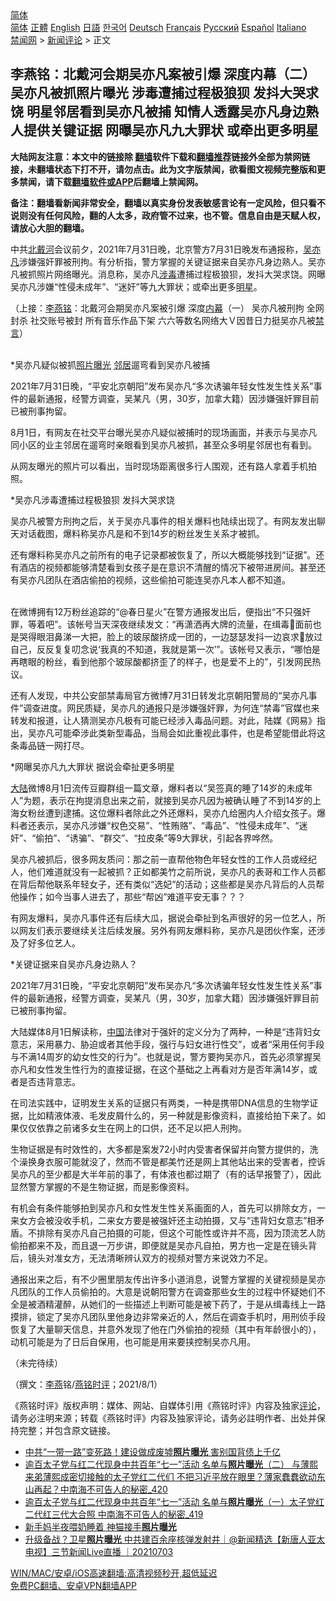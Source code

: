  <!-- 面包屑导航 --> <div class="breadcrumb"><!-- GTranslate: https://gtranslate.io/ -->  <div class="switcher notranslate">  <div class="selected">  <a href="#" onclick="return false;"> 简体</a>  </div>  <div class="option">  <a href="https://www.bannedbook.org" onclick="doGTranslate('zh-CN|zh-CN');jQuery('div.switcher div.selected a').html(jQuery(this).html());return false;" title="简体中文" class="nturl selected"> 简体</a>  <a href="https://www.bannedbook.org/zh-tw/" onclick="doGTranslate('zh-CN|zh-TW');jQuery('div.switcher div.selected a').html(jQuery(this).html());return false;" title="繁體中文" class="nturl"> 正體</a>  <a href="https://www.bannedbook.org/en/" onclick="doGTranslate('zh-CN|en');jQuery('div.switcher div.selected a').html(jQuery(this).html());return false;" title="English" class="nturl"> English</a>  <a href="https://www.bannedbook.org/ja/" onclick="doGTranslate('zh-CN|ja');jQuery('div.switcher div.selected a').html(jQuery(this).html());return false;" title="日本語" class="nturl"> 日語</a>  <a href="https://www.bannedbook.org/ko/" onclick="doGTranslate('zh-CN|ko');jQuery('div.switcher div.selected a').html(jQuery(this).html());return false;" title="한국어" class="nturl"> 한국어</a>  <a href="https://www.bannedbook.org/de/" onclick="doGTranslate('zh-CN|de');jQuery('div.switcher div.selected a').html(jQuery(this).html());return false;" title="Deutsch" class="nturl"> Deutsch</a>  <a href="https://www.bannedbook.org/fr/" onclick="doGTranslate('zh-CN|fr');jQuery('div.switcher div.selected a').html(jQuery(this).html());return false;" title="Français" class="nturl"> Français</a>  <a href="https://www.bannedbook.org/ru/" onclick="doGTranslate('zh-CN|ru');jQuery('div.switcher div.selected a').html(jQuery(this).html());return false;" title="Русский" class="nturl"> Русский</a>  <a href="https://www.bannedbook.org/es/" onclick="doGTranslate('zh-CN|es');jQuery('div.switcher div.selected a').html(jQuery(this).html());return false;" title="Español" class="nturl"> Español</a>  <a href="https://www.bannedbook.org/it/" onclick="doGTranslate('zh-CN|it');jQuery('div.switcher div.selected a').html(jQuery(this).html());return false;" title="Italiano" class="nturl"> Italiano</a>  </div>  </div>      <div class='breadcrumb-sub'><!-- Breadcrumb NavXT 6.3.0 --> <a href="https://www.bannedbook.org/" class="home">禁闻网</a> &gt; <a href="https://www.bannedbook.org/bnews/comments/" class="category">新闻评论</a> &gt; 正文</div></div><h2>李燕铭：北戴河会期吴亦凡案被引爆 深度内幕（二） 吴亦凡被抓照片曝光 涉毒遭捕过程极狼狈 发抖大哭求饶 明星邻居看到吴亦凡被捕 知情人透露吴亦凡身边熟人提供关键证据 网曝吴亦凡九大罪状 或牵出更多明星</h2> <p class="notice"><b>大陆网友注意：本文中的链接除 <a href="https://github.com/bannedbook/fanqiang" >翻墙</a>软件下载和<a href="https://github.com/killgcd/justmysocks/blob/master/README.md">翻墙推荐</a>链接外全部为禁网链接，未翻墙状态下打不开，请勿点击。此为文字版禁闻，欲看图文视频完整版和更多禁闻，请下载<a href="https://github.com/bannedbook/fanqiang">翻墙软件或APP</a>后翻墙上禁闻网。</p><p>备注：翻墙看新闻非常安全，翻墙以真实身份发表敏感言论有一定风险，但只看不说则没有任何风险，翻的人太多，政府管不过来，也不管。信息自由是天赋人权，请放心大胆的翻墙。</b></p>  <div class="entry">  <p></p> <p>中共<a href="https://www.bannedbook.org/bnews/tag/%E5%8C%97%E6%88%B4%E6%B2%B3/" class="st_tag internal_tag" rel="tag" title="标签 北戴河 下的日志">北戴河</a>会议前夕&#65292;2021年7月31日晚&#65292;北京警方7月31日晚发布通报称&#65292;<a href="https://www.bannedbook.org/bnews/tag/%e5%90%b4%e4%ba%a6%e5%87%a1/" class="st_tag internal_tag" rel="tag" title="标签 吴亦凡 下的日志">吴亦凡</a>涉嫌强奸罪被刑拘&#12290;有分析指&#65292;警方掌握的关键证据来自吴亦凡身边熟人&#12290;吴亦凡被抓照片网络曝光&#12290;消息称&#65292;吴亦凡<a href="https://www.bannedbook.org/bnews/tag/%E6%B6%89%E6%AF%92/" class="st_tag internal_tag" rel="tag" title="标签 涉毒 下的日志">涉毒</a>遭捕过程极狼狈&#65292;发抖大哭求饶&#12290;网曝吴亦凡涉嫌&#8220;性侵未成年&#8221;&#12289;&#8220;迷奸&#8221;等九大罪状&#65307;或牵出更多<a href="https://www.bannedbook.org/bnews/tag/%e6%98%8e%e6%98%9f/" class="st_tag internal_tag" rel="tag" title="标签 明星 下的日志">明星</a>&#12290;</p> <p>&#65288;上接&#65306;<a href="https://www.bannedbook.org/bnews/tag/%e6%9d%8e%e7%87%95%e9%93%ad/" class="st_tag internal_tag" rel="tag" title="标签 李燕铭 下的日志">李燕铭</a>&#65306;北戴河会期吴亦凡案被引爆 深度<span class='wp_keywordlink_affiliate'><a href="https://www.bannedbook.org/bnews/ccpdope/" title="中共高层内幕" target="_blank">内幕</a></span>&#65288;一&#65289; 吴亦凡被刑拘 全网封杀 社交账号被封 所有音乐作品下架 六六等数名网络大Ｖ因昔日力挺吴亦凡被<span class='wp_keywordlink_affiliate'><a href="https://www.bannedbook.org/bnews/bblog/" title="禁言博客" target="_blank">禁言</a></span>&#65289;<br />&nbsp;</p> <p>   *吴亦凡疑似被抓<a href="https://www.bannedbook.org/bnews/tag/%E7%85%A7%E7%89%87%E6%9B%9D%E5%85%89/" class="st_tag internal_tag" rel="tag" title="标签 照片曝光 下的日志">照片曝光</a> <a href="https://www.bannedbook.org/bnews/tag/%e9%82%bb%e5%b1%85/" class="st_tag internal_tag" rel="tag" title="标签 邻居 下的日志">邻居</a>遛弯看到吴亦凡被捕 </p> <p>2021年7月31日晚&#65292;&#8220;平安北京朝阳&#8221;发布吴亦凡&#8220;多次诱骗年轻女性发生性关系&#8221;事件的最新通报&#65292;经警方调查&#65292;吴某凡&#65288;男&#65292;30岁&#65292;加拿大籍&#65289;因涉嫌强奸罪目前已被刑事拘留&#12290; </p> <p>8月1日&#65292;有网友在社交平台曝光吴亦凡疑似被捕时的现场画面&#65292;并表示与吴亦凡同小区的业主邻居在遛弯时亲眼看到吴亦凡被抓&#65292;甚至众多明星邻居也有看到&#12290;</p> <p></p> <p> </p>  <p></p> <p>从网友曝光的照片可以看出&#65292;当时现场距离很多行人围观&#65292;还有路人拿着手机拍照&#12290;</p> <p>   *吴亦凡涉毒遭捕过程极狼狈 发抖大哭求饶</p> <p>吴亦凡被警方刑拘之后&#65292;关于吴亦凡事件的相关爆料也陆续出现了&#12290;有网友发出聊天对话截图&#65292;爆料称吴亦凡是和不到14岁的粉丝发生关系才被抓&#12290;</p> <p></p> <p>还有爆料称吴亦凡之前所有的电子记录都被恢复了&#65292;所以大概能够找到&#8220;证据&#8221;&#12290;还有酒店的视频都能够清楚看到女孩子是在意识不清醒的情况下被带进房间&#12290;甚至还有吴亦凡团队在酒店偷拍的视频&#65292;这些偷拍可能连吴亦凡本人都不知道&#12290;<br />&nbsp;</p> <p>   在微博拥有12万粉丝追踪的&#8220;@春日星火&#8221;在警方通报发出后&#65292;便指出&#8220;不只强奸罪&#65292;等着吧&#8221;&#12290;该帐号当天深夜继续发文&#65306;&#8220;再潇洒再大牌的流量&#65292;在缉毒👮面前也是哭得眼泪鼻涕一大把&#65292;脸上的玻尿酸挤成一团的&#65292;一边瑟瑟发抖一边哀求👮放过自己&#65292;反反复复叨念说&#8216;我真的不知道&#65292;我就是第一次&#8217;&#8221;&#12290;该帐号又表示&#65292;&#8220;哪怕是再瞎眼的粉丝&#65292;看到他那个玻尿酸都挤歪了的样子&#65292;也是爱不上的&#8203;&#8221;&#65292;引发网民热议&#12290;</p> <p>还有人发现&#65292;中共公安部禁毒局官方微博7月31日转发北京朝阳警局的&#8220;吴亦凡事件&#8221;调查进度&#12290;网民质疑&#65292;吴亦凡的通报只是涉嫌强奸罪&#65292;为何连&#8220;禁毒&#8221;官媒也来转发和报道&#65292;让人猜测吴亦凡极有可能已经涉入毒品问题&#12290;对此&#65292;陆媒&#12298;网易&#12299;指出&#65292;吴亦凡可能牵涉此类新型毒品&#65292;当局会如此重视此事件&#65292;也是希望能借此将这条毒品链一网打尽&#12290;</p>  <p>     *网曝吴亦凡九大罪状 据说会牵扯更多明星</p> <p><span class='wp_keywordlink_affiliate'><a href="https://www.bannedbook.org/" title="大陆" target="_blank">大陆</a></span>微博8月1日流传豆瓣群组一篇文章&#65292;爆料者以&#8220;吴签真的睡了14岁的未成年人&#8221;为题&#65292;表示在拘提消息出来之前&#65292;就接到吴亦凡因为被确认睡了不到14岁的上海女粉丝遭到逮捕&#12290;这位爆料者除此之外还爆料&#65292;吴亦凢给圈内人介绍女孩子&#12290;爆料者还表示&#65292;吴亦凡涉嫌&#8220;权色交易&#8221;&#12289;&#8220;性贿赂&#8221;&#12289;&#8220;毒品&#8221;&#12289;&#8220;性侵未成年&#8221;&#12289;&#8220;迷奸&#8221;&#12289;&#8220;偷拍&#8221;&#12289;&#8220;诱骗&#8221;&#12289;&#8220;群交&#8221;&#12289;&#8220;拉皮条&#8221;等9大罪状&#65292;引起各界哗然&#12290;  &nbsp;</p> <p>吴亦凡被抓后&#65292;很多网友质问&#65306;那之前一直帮他物色年轻女性的工作人员或经纪人&#65292;他们难道就没有一起被抓&#65311;正如都美竹之前所说&#65292;吴亦凡的表哥和工作人员都在背后帮他联系年轻女子&#65292;还有类似&#8220;选妃&#8221;的活动&#65307;这些都是吴亦凡背后的人员帮他操作&#65307;如今当事人进去了&#65292;那些&#8220;帮凶&#8221;难道平安无事&#65311;&#65311;&#65311;</p> <p>有网友爆料&#65292;吴亦凡事件还有后续大瓜&#65292;据说会牵扯到名声很好的另一位艺人&#65292;所以网友们表示要继续关注后续发展&#12290;另外有网友爆料称&#65292;吴亦凡是团伙作案&#65292;还涉及了好多位艺人&#12290;</p> <p>     *关键证据来自吴亦凡身边熟人&#65311;</p> <p>2021年7月31日晚&#65292;&#8220;平安北京朝阳&#8221;发布吴亦凡&#8220;多次诱骗年轻女性发生性关系&#8221;事件的最新通报&#65292;经警方调查&#65292;吴某凡&#65288;男&#65292;30岁&#65292;加拿大籍&#65289;因涉嫌强奸罪目前已被刑事拘留&#12290; </p> <p>大陆媒体8月1日解读称&#65292;<span class='wp_keywordlink_affiliate'><a href="https://www.bannedbook.org/" title="中国" target="_blank">中国</a></span>法律对于强奸的定义分为了两种&#65292;一种是&#8220;违背妇女意志&#65292;采用暴力&#12289;胁迫或者其他手段&#65292;强行与妇女进行性交&#8221;&#65292;或者&#8220;采用任何手段与不满14周岁的幼女性交的行为&#8221;&#12290;也就是说&#65292;警方要拘吴亦凡&#65292;首先必须掌握吴亦凡和女性发生性行为的直接证据&#65292;在这个基础之上再看对方是否年满14岁&#65292;或者是否违背意志&#12290;</p> <p>在司法实践中&#65292;证明发生关系的证据只有两类&#65292;一种是携带DNA信息的生物学证据&#65292;比如精液体液&#12289;毛发皮屑什么的&#65292;另一种就是影像资料&#65292;直接给拍下来了&#12290;如果仅仅依靠之前诸多女生在网上的口供&#65292;还不足以把人刑拘&#12290;</p>  <p>生物证据是有时效性的&#65292;大多都是案发72小时内受害者保留并向警方提供的&#65292;洗个澡换身衣服可能就没了&#65292;然而不管是都美竹还是网上其他站出来的受害者&#65292;控诉吴亦凡的至少都是大半年前的事了&#65292;有体液也都过期了&#65288;有的话早报警了&#65289;&#65292;因此显然警方掌握的不是生物证据&#65292;而是影像资料&#12290;</p> <p>有机会有条件能够拍到吴亦凡和女性发生性关系画面的人&#65292;首先可以排除女方&#65292;一来女方会被没收手机&#65292;二来女方要是被强奸还主动拍摄&#65292;又与&#8220;违背妇女意志&#8221;相矛盾&#12290;不排除有吴亦凡自己拍摄的可能&#65292;但这个可能性或许并不高&#65292;因为顶流艺人防偷拍都来不及&#65292;而且退一万步讲&#65292;即便就是吴亦凡自拍&#65292;男方也一定是在镜头背后&#65292;镜头对准女方&#65292;无法清晰辨认双方的视频对警方来说效力不足&#12290;</p> <p>     通报出来之后&#65292;有不少圈里朋友传出许多小道消息&#65292;说警方掌握的关键视频是吴亦凡团队的工作人员偷拍的&#12290;大意是说朝阳警方在调查那些女生的过程中怀疑她们不全是被酒精灌醉&#65292;从她们的一些描述上判断可能是被下药了&#65292;于是从缉毒线上一路摸排&#65292;锁定了吴亦凡团队里他身边非常亲近的人&#65292;然后在调查手机时&#65292;用刑侦手段恢复了大量聊天信息&#65292;并意外发现了他在门外偷拍的视频&#65288;其中有年龄很小的&#65289;&#65292;动机可能是为了日后自保用&#65292;也可能是用来要挟控制吴亦凡用&#12290;</p> <p>&#65288;未完待续&#65289;</p> <p>&#65288;撰文&#65306;<a href="https://www.bannedbook.org/bnews/tag/%e6%9d%8e%e7%87%95/" class="st_tag internal_tag" rel="tag" title="标签 李燕 下的日志">李燕</a>铭/<a href="https://www.bannedbook.org/bnews/tag/%e7%87%95%e9%93%ad%e6%97%b6%e8%af%84/" class="st_tag internal_tag" rel="tag" title="标签 燕铭时评 下的日志">燕铭时评</a>&#65307;2021/8/1&#65289;</p> <p>&#12298;燕铭时评&#12299;版权声明&#65306;媒体&#12289;网站&#12289;自媒体引用&#12298;燕铭时评&#12299;内容及独家<span class='wp_keywordlink_affiliate'><a href="https://www.bannedbook.org/bnews/comments/" title="新闻评论" target="_blank">评论</a></span>&#65292;请务必注明来源&#65307;转载&#12298;燕铭时评&#12299;内容及独家评论&#65292;请务必註明作者&#12289;出处并保持完整&#65307;并包含原文链接&#12290;</p> <ul class='op-related-articles' title='相关阅读'> <li><a href='https://www.bannedbook.org/bnews/cnnews/20210717/1588648.html' target='_blank'>中共“一带一路”变死路！建设做成废墟<b>照片曝光</b> 害别国背债上千亿</a></li> <li><a href='https://www.bannedbook.org/bnews/comments/20210715/1587366.html' target='_blank'>逾百太子党与红二代现身中共百年“七一”活动 名单与<b>照片曝光</b>（二） 与薄熙来弟薄熙成密切接触的太子党红二代们 不把习近平放在眼里？薄家蠢蠢欲动东山再起？中南海不可告人的秘密_420</a></li> <li><a href='https://www.bannedbook.org/bnews/comments/20210712/1585266.html' target='_blank'>逾百太子党与红二代现身中共百年“七一”活动 名单与<b>照片曝光</b>（一）太子党红二代红三代大合照 中南海不可告人的秘密_419</a></li> <li><a href='https://www.bannedbook.org/bnews/cnnews/20210706/1581273.html' target='_blank'>新手妈半夜喂奶睡着 神猫接手<b>照片曝光</b></a></li> <li><a href='https://www.bannedbook.org/bnews/bannedvideo/20210703/1579728.html' target='_blank'>升级备战？卫星<b>照片曝光</b> 中共建百余座核弹发射井｜@新闻精选【新唐人亚太电视】三节新闻Live直播 ｜20210703</a></li> </ul> <p class="texttj"> <a href="https://github.com/bannedbook/fanqiang/wiki/V2ray%E6%9C%BA%E5%9C%BA" target="_blank">WIN/MAC/安卓/iOS高速翻墙:高清视频秒开,超低延迟</a><br/> <a href="https://github.com/bannedbook/fanqiang/wiki/%E7%A6%81%E9%97%BB%E7%BD%91%E5%AE%89%E5%8D%93%E7%BF%BB%E5%A2%99%E6%96%B0%E9%97%BBAPP" target="_blank">免费PC翻墙、安卓VPN翻墙APP</a></p><p> </p> <a name='sharetosocial'></a>  <div style="margin-bottom:5px;padding-bottom:5px;clear:both"> <div id="archive-pix-1" class="banner-ads"> <!-- AuctionX Display platform tag START --> <div id="26318x728x90x621x_ADSLOT2" clicktrack="%%CLICK_URL_ESC%%"></div> <!-- AuctionX Display platform tag END --> </div> <div id="archive-pix-2" class="banner-ads"> <!-- AuctionX Display platform tag START --> <div id="26315x300x250x621x_ADSLOT2" clicktrack="%%CLICK_URL_ESC%%"></div> <!-- AuctionX Display platform tag END --> </div> </div>  <div id="archive-pix-1" class="banner-ads"> <!-- AuctionX Display platform tag START --> <div id="26318x728x90x621x_ADSLOT3" clicktrack="%%CLICK_URL_ESC%%"></div> <!-- AuctionX Display platform tag END --> </div> </div><!--END ENTRY--> 